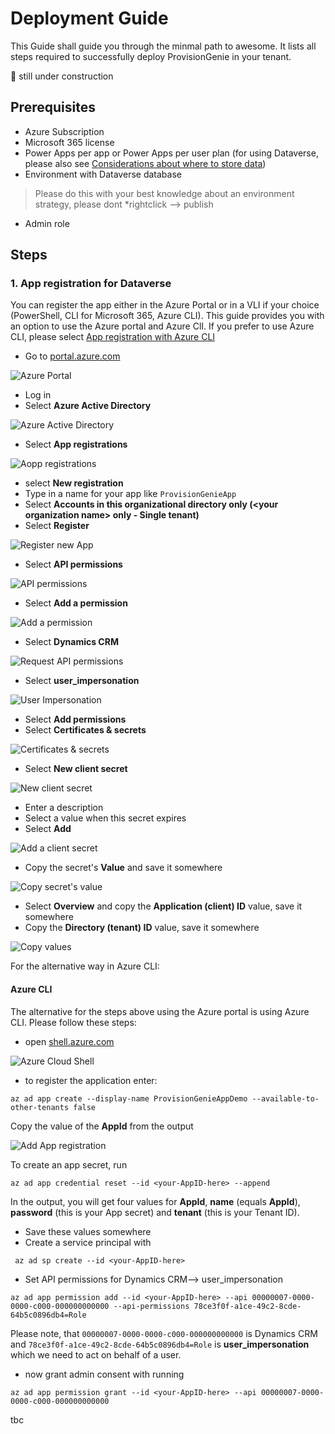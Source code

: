 # Deployment Guide


This Guide shall guide you through the minmal path to awesome. It lists all steps required to successfully deploy ProvisionGenie in your tenant. 

🚨 still under construction

## Prerequisites

* Azure Subscription
* Microsoft 365 license
* Power Apps per app or Power Apps per user plan (for using Dataverse, please also see [Considerations about where to store data](Considerations-on-Dataverse.md)) 
* Environment with Dataverse database

> Please do this with your best knowledge about an environment strategy, please dont *rightclick --> publish

* Admin role

## Steps

### 1. App registration for Dataverse

You can register the app either in the Azure Portal or in a VLI if your choice (PowerShell, CLI for Microsoft 365, Azure CLI). This guide provides you with an option to use the Azure portal and Azure ClI. If you prefer to use Azure CLI, please select [App registration with Azure CLI](DeploymentGuide.md#Azure-CLI)

* Go to [portal.azure.com](https://portal.azure.com)

![Azure Portal](media/AzurePortal.png)

* Log in
* Select **Azure Active Directory**

![Azure Active Directory](media/AzurePortalAD.png)

* Select **App registrations**

![Aopp registrations](media/AzurePortalADAppregistrations.png)

* select **New registration**
* Type in a name for your app like `ProvisionGenieApp` 
* Select **Accounts in this organizational directory only (\<your organization name> only - Single tenant)**
* Select **Register**

![Register new App](media/AzurePortalADAppregistrationsNew.png)

* Select **API permissions**

![API permissions](media/AzurePortalADAppregistrationsAPI.png)

* Select **Add a permission**

![Add a permission](media/AzurePortalADAppregistrationsAddPermission.png)

* Select **Dynamics CRM**

![Request API permissions](media/AzurePortalADAppregistrationsAddPermissionDynCRM.png)

* Select **user_impersonation**

![User Impersonation](media/AzurePortalADAppregistrationsAddPermissionDynCRMUserImpersonation.png)

* Select **Add permissions**
* Select **Certificates & secrets**

![Certificates & secrets](media/AzurePortalADAppregistrationssecret.png)

* Select **New client secret**

![New client secret](media/AzurePortalADAppregistrationsNewSecret.png)

* Enter a description
* Select a value when this secret expires
* Select **Add** 

![Add a client secret](media/AzurePortalADAppregistrationsNewSecretAdd.png)

* Copy the secret's **Value** and save it somewhere

![Copy secret's value](media/AzurePortalADAppregistrationsNewSecretCopyValue.png)

* Select **Overview** and copy the **Application (client) ID** value, save it somewhere
* Copy the **Directory (tenant) ID** value, save it somewhere

![Copy values](media/AzurePortalADAppregistrationscopyvalues.png)

For the alternative way in Azure CLI: 

#### Azure CLI

The alternative for the steps above using the Azure portal is using Azure CLI. Please follow these steps: 

* open [shell.azure.com](https://portal.azure.com/#cloudshell/)

![Azure Cloud Shell](media/CloudShell.png)

* to register the application enter:
```
az ad app create --display-name ProvisionGenieAppDemo --available-to-other-tenants false
```

Copy the value of the **AppId** from the output 

![Add App registration](media/CloudShellAddApp.png)

To create an app secret, run

```
az ad app credential reset --id <your-AppID-here> --append
```

In the output, you will get four values for **AppId**, **name** (equals **AppId**), **password** (this is your App secret) and **tenant** (this is your Tenant ID). 

* Save these values somewhere
* Create a service principal with 

```
 az ad sp create --id <your-AppID-here>
```

* Set API permissions for Dynamics CRM--> user_impersonation

```
az ad app permission add --id <your-AppID-here> --api 00000007-0000-0000-c000-000000000000 --api-permissions 78ce3f0f-a1ce-49c2-8cde-64b5c0896db4=Role
```

Please note, that `00000007-0000-0000-c000-000000000000` is Dynamics CRM and `78ce3f0f-a1ce-49c2-8cde-64b5c0896db4=Role` is **user_impersonation** which we need to act on behalf of a user. 

* now  grant admin consent with running 

```
az ad app permission grant --id <your-AppID-here> --api 00000007-0000-0000-c000-000000000000
```

tbc


<!-- 🚨🚨🚨🚨 in
Now it's time to continue with

### 2. Managed identity
  * PS script

### 3. Deploy Logic Apps

4. import the solution: Dataverse tables & Canvas App
5. Deploy Azure Logic Apps
  * fill in variables
4. 
5. test
### 4. Import solution: Dataverse tables & Canvas App

 ### braindump


1. create a resource group either in UI or with CLI
2. app registration
3. deploy 
    * commondataservice hard coded/displayname
    * authenticate
    * https://vincentlauzon.com/2018/09/25/service-principal-for-logic-app-connector/ service principal
 -->
